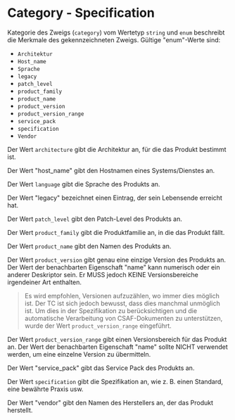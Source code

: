# Category - Specification

Kategorie des Zweigs (`category`) vom Wertetyp `string` und `enum` beschreibt die Merkmale des gekennzeichneten Zweigs.
Gültige "enum"-Werte sind:

* `Architektur`
* `Host_name`
* `Sprache`
* `legacy`
* `patch_level`
* `product_family`
* `product_name`
* `product_version`
* `product_version_range`
* `service_pack`
* `specification`
* `Vendor`

Der Wert `architecture` gibt die Architektur an, für die das Produkt bestimmt ist.

Der Wert "host_name" gibt den Hostnamen eines Systems/Dienstes an.

Der Wert `language` gibt die Sprache des Produkts an.

Der Wert "legacy" bezeichnet einen Eintrag, der sein Lebensende erreicht hat.

Der Wert `patch_level` gibt den Patch-Level des Produkts an.

Der Wert `product_family` gibt die Produktfamilie an, in die das Produkt fällt.

Der Wert `product_name` gibt den Namen des Produkts an.

Der Wert `product_version` gibt genau eine einzige Version des Produkts an.
Der Wert der benachbarten Eigenschaft "name" kann numerisch oder ein anderer Deskriptor sein.
Er MUSS jedoch KEINE Versionsbereiche irgendeiner Art enthalten.

> Es wird empfohlen, Versionen aufzuzählen, wo immer dies möglich ist. Der TC ist sich jedoch bewusst, dass dies manchmal
> unmöglich ist. Um dies in der Spezifikation zu berücksichtigen und die automatische Verarbeitung von CSAF-Dokumenten zu unterstützen, wurde der Wert
> `product_version_range` eingeführt.

Der Wert `product_version_range` gibt einen Versionsbereich für das Produkt an. Der Wert der benachbarten Eigenschaft "name" sollte NICHT verwendet werden, um eine einzelne Version zu übermitteln.

Der Wert "service_pack" gibt das Service Pack des Produkts an.

Der Wert `specification` gibt die Spezifikation an, wie z. B. einen Standard, eine bewährte Praxis usw.

Der Wert "vendor" gibt den Namen des Herstellers an, der das Produkt herstellt.
